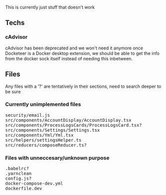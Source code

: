 
This is currently just stuff that doesn't work

<h2>Techs</h2>
<h3>cAdvisor</h3>
cAdvisor has been deprecated and we won't need it anymore once Docketeer is a Docker desktop extension, we should be able to get the info from the docker sock itself instead of needing this inbetween.

<h2>Files</h2>
Any files with a '?' are tentatively in their sections, need to search deeper to be sure

<h3>Currently unimplemented files</h3>
<pre>
security/email.js
src/components/AccountDisplay/AccountDisplay.tsx
src/components/ProcessLogsCards/ProcessLogsCard.tsx?
src/components/Settings/Settings.tsx
src/components/Yml/Yml.tsx
src/helpers/settingsHelper.ts
src/reducers/composeReducer.ts?
</pre>

<h3>Files with unneccesary/unknown purpose</h3>
<pre>
.babelrc?
.yarnclean
config.js?
docker-compose-dev.yml
dockerfile.dev
</pre>